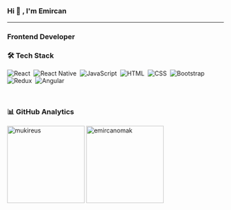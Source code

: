 ### Hi 👋 , I'm Emircan       
-------------------------------------------------------------------------------------------------------------------------------------------------------------------------
###  Frontend Developer

### 🛠 Tech Stack
![React](https://img.shields.io/badge/React-05122A?style=flat&logo=react)&nbsp;
![React Native](https://img.shields.io/badge/ReactNative-05122A?style=flat&logo=react)&nbsp;
![JavaScript](https://img.shields.io/badge/-JavaScript-05122A?style=flat&logo=javascript)&nbsp;
![HTML](https://img.shields.io/badge/-HTML-05122A?style=flat&logo=HTML5&logoColor=E34F26)&nbsp;
![CSS](https://img.shields.io/badge/-CSS-05122A?style=flat&logo=CSS3&logoColor=239120)&nbsp;
![Bootstrap](https://img.shields.io/badge/-Bootstrap-05122A?style=flat&logo=bootstrap)&nbsp;
![Redux](https://img.shields.io/badge/-redux-05122A?style=flat&logo=redux)&nbsp;
![Angular](https://img.shields.io/badge/-angular-05122A?style=flat&logo=angular)&nbsp;

<br/>

### 📊 GitHub Analytics
<img height="180em" align="center" src="https://github-readme-stats.vercel.app/api?username=emircanomak&show_icons=true&locale=en&theme=algolia&include_all_commits=true&count_private=true" alt="mukireus"/>   <img height="180em" align="center" src="https://github-readme-stats.vercel.app/api/top-langs?username=emircanomak&show_icons=true&locale=en&layout=compact&langs_count=8&theme=algolia" alt="emircanomak"/>



